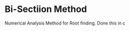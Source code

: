 Bi-Sectiion Method
============================

Numerical Analysis Method for Root finding. Done this in c
